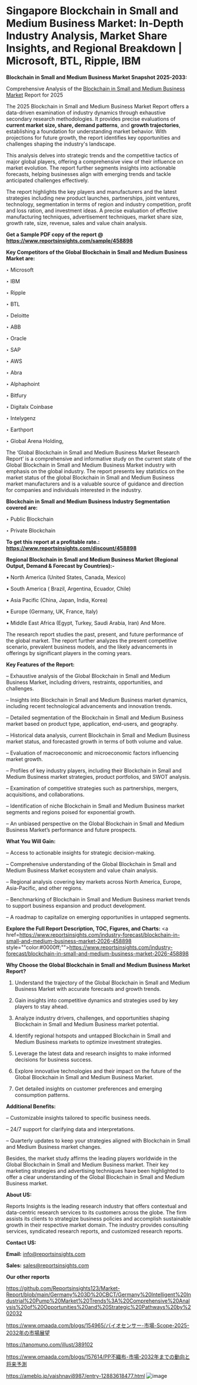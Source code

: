 # Singapore Blockchain in Small and Medium Business Market: In-Depth Industry Analysis, Market Share Insights, and Regional Breakdown | Microsoft, BTL, Ripple, IBM

<strong>Blockchain in Small and Medium Business Market Snapshot 2025-2033:</strong>

Comprehensive Analysis of the <a href=https://www.reportsinsights.com/sample/458898>Blockchain in Small and Medium Business Market</a> Report for 2025

The 2025 Blockchain in Small and Medium Business Market Report offers a data-driven examination of industry dynamics through exhaustive secondary research methodologies. It provides precise evaluations of <strong>current market size, share, demand patterns</strong>, and <strong>growth trajectories</strong>, establishing a foundation for understanding market behavior. With projections for future growth, the report identifies key opportunities and challenges shaping the industry's landscape.

This analysis delves into strategic trends and the competitive tactics of major global players, offering a comprehensive view of their influence on market evolution. The report further segments insights into actionable forecasts, helping businesses align with emerging trends and tackle anticipated challenges effectively.

The report highlights the key players and manufacturers and the latest strategies including new product launches, partnerships, joint ventures, technology, segmentation in terms of region and industry competition, profit and loss ration, and investment ideas. A precise evaluation of effective manufacturing techniques, advertisement techniques, market share size, growth rate, size, revenue, sales and value chain analysis.

<strong>Get a Sample PDF copy of the report @ <a href=https://www.reportsinsights.com/sample/458898 style=color:#0000ff;>https://www.reportsinsights.com/sample/458898</a></strong>

<strong>Key Competitors of the Global Blockchain in Small and Medium Business Market are:</strong>

‣ Microsoft

‣ IBM

‣ Ripple

‣ BTL

‣ Deloitte

‣ ABB

‣ Oracle

‣ SAP

‣ AWS

‣ Abra

‣ Alphaphoint

‣ Bitfury

‣ Digitalx Coinbase

‣ Intelygenz

‣ Earthport

‣ Global Arena Holding,

The ‘Global Blockchain in Small and Medium Business Market Research Report’ is a comprehensive and informative study on the current state of the Global Blockchain in Small and Medium Business Market industry with emphasis on the global industry. The report presents key statistics on the market status of the global Blockchain in Small and Medium Business market manufacturers and is a valuable source of guidance and direction for companies and individuals interested in the industry.

<strong>Blockchain in Small and Medium Business Industry Segmentation covered are:</strong>

‣ Public Blockchain

‣ Private Blockchain

<strong>To get this report at a profitable rate.: <a href=https://www.reportsinsights.com/discount/458898 style=color:#0000ff;>https://www.reportsinsights.com/discount/458898</a></strong>

<strong>Regional Blockchain in Small and Medium Business Market (Regional Output, Demand &amp; Forecast by Countries):-</strong>

• North America (United States, Canada, Mexico)

• South America ( Brazil, Argentina, Ecuador, Chile)

• Asia Pacific (China, Japan, India, Korea)

• Europe (Germany, UK, France, Italy)

• Middle East Africa (Egypt, Turkey, Saudi Arabia, Iran) And More.

The research report studies the past, present, and future performance of the global market. The report further analyzes the present competitive scenario, prevalent business models, and the likely advancements in offerings by significant players in the coming years.

<strong>Key Features of the Report:</strong>

– Exhaustive analysis of the Global Blockchain in Small and Medium Business Market, including drivers, restraints, opportunities, and challenges.

– Insights into Blockchain in Small and Medium Business market dynamics, including recent technological advancements and innovation trends.

– Detailed segmentation of the Blockchain in Small and Medium Business market based on product type, application, end-users, and geography.

– Historical data analysis, current Blockchain in Small and Medium Business market status, and forecasted growth in terms of both volume and value.

– Evaluation of macroeconomic and microeconomic factors influencing market growth.

– Profiles of key industry players, including their Blockchain in Small and Medium Business market strategies, product portfolios, and SWOT analysis.

– Examination of competitive strategies such as partnerships, mergers, acquisitions, and collaborations.

– Identification of niche Blockchain in Small and Medium Business market segments and regions poised for exponential growth.

– An unbiased perspective on the Global Blockchain in Small and Medium Business Market’s performance and future prospects.

<strong>What You Will Gain:</strong>

– Access to actionable insights for strategic decision-making.

– Comprehensive understanding of the Global Blockchain in Small and Medium Business Market ecosystem and value chain analysis.

– Regional analysis covering key markets across North America, Europe, Asia-Pacific, and other regions.

– Benchmarking of Blockchain in Small and Medium Business market trends to support business expansion and product development.

– A roadmap to capitalize on emerging opportunities in untapped segments.

<strong>Explore the Full Report Description, TOC, Figures, and Charts:</strong>
<a href=https://www.reportsinsights.com/industry-forecast/blockchain-in-small-and-medium-business-market-2026-458898 style=""color:#0000ff;"">https://www.reportsinsights.com/industry-forecast/blockchain-in-small-and-medium-business-market-2026-458898</a>

<strong>Why Choose the Global Blockchain in Small and Medium Business Market Report?</strong>

1. Understand the trajectory of the Global Blockchain in Small and Medium Business Market with accurate forecasts and growth trends.

2. Gain insights into competitive dynamics and strategies used by key players to stay ahead.

3. Analyze industry drivers, challenges, and opportunities shaping Blockchain in Small and Medium Business market potential.

4. Identify regional hotspots and untapped Blockchain in Small and Medium Business markets to optimize investment strategies.

5. Leverage the latest data and research insights to make informed decisions for business success.

6. Explore innovative technologies and their impact on the future of the Global Blockchain in Small and Medium Business Market.

7. Get detailed insights on customer preferences and emerging consumption patterns.

<strong>Additional Benefits:</strong>

– Customizable insights tailored to specific business needs.

– 24/7 support for clarifying data and interpretations.

– Quarterly updates to keep your strategies aligned with Blockchain in Small and Medium Business market changes.

Besides, the market study affirms the leading players worldwide in the Global Blockchain in Small and Medium Business market. Their key marketing strategies and advertising techniques have been highlighted to offer a clear understanding of the Global Blockchain in Small and Medium Business market.

<strong><strong>About US</strong>:</strong>

Reports Insights is the leading research industry that offers contextual and data-centric research services to its customers across the globe. The firm assists its clients to strategize business policies and accomplish sustainable growth in their respective market domain. The industry provides consulting services, syndicated research reports, and customized research reports.

<strong>Contact US:</strong>

<p class=><b>Email:</b> <a href=mailto:info@reportsinsights.com>info@reportsinsights.com</a></p>
<p class=><b>Sales:</b> <a href=mailto:sales@reportsinsights.com>sales@reportsinsights.com</a></p>

<strong>Our other reports</strong>

<a href=https://github.com/Reportsinsights123/Market-Report/blob/main/Germany%203D%20CBCT/Germany%20Intelligent%20Industrial%20Pump%20Market%20Trends%3A%20Comprehensive%20Analysis%20of%20Opportunities%20and%20Strategic%20Pathways%20by%202032>https://github.com/Reportsinsights123/Market-Report/blob/main/Germany%203D%20CBCT/Germany%20Intelligent%20Industrial%20Pump%20Market%20Trends%3A%20Comprehensive%20Analysis%20of%20Opportunities%20and%20Strategic%20Pathways%20by%202032</a>

<a href=https://www.omaada.com/blogs/154965/バイオセンサー-市場-Scope-2025-2032年の市場展望>https://www.omaada.com/blogs/154965/バイオセンサー-市場-Scope-2025-2032年の市場展望</a>

<a href=https://tanomuno.com/illust/389102>https://tanomuno.com/illust/389102</a>

<a href=https://www.omaada.com/blogs/157614/PP不織布-市場-2032年までの動向と将来予測>https://www.omaada.com/blogs/157614/PP不織布-市場-2032年までの動向と将来予測</a>

<a href=https://ameblo.jp/vaishnavi8987/entry-12883618477.html>https://ameblo.jp/vaishnavi8987/entry-12883618477.html</a>
![image](https://github.com/user-attachments/assets/b67bfec0-1cd7-4d1e-a6ea-46834ac7e432)
